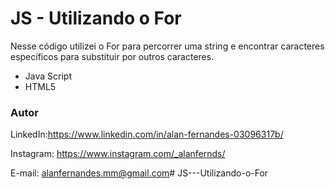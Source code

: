 # JS - Utilizando o For

Nesse código utilizei o For para percorrer uma string e encontrar caracteres específicos para substituir por outros caracteres.

* Java Script
* HTML5

### Autor

LinkedIn:https://www.linkedin.com/in/alan-fernandes-03096317b/

Instagram: https://www.instagram.com/_alanfernds/

E-mail: alanfernandes.mm@gmail.com# JS---Utilizando-o-For

